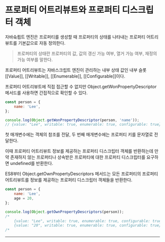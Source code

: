 # 프로퍼티 어트리뷰트와 프로퍼티 디스크립터 객체

자바슼릡트 엔진은 프로퍼티를 생성할 때 프로퍼티의 상태를 나타내는 프로퍼티 어트리뷰트를 기본값으로 자동 정의한다.

> 프로퍼티의 상태란 프로퍼티의 값, 값의 갱신 가능 여부, 열거 가능 여부, 재정의 가능 여부를 말한다.

프로퍼티 어트리뷰트는 자바스크립트 엔진이 관리하는 내부 상태 값인 내부 슬롯 [[Value]], [[Writable]], [[Enumerable]], [[Configurable]]이다.

프로퍼티 어트리뷰트에 직접 접근할 수 없지만 Object.getWonPropertyDescriptor 메서드를 사용하면 간접적으로 확인할 수 있다.

```javascript
const person = {
    name: 'Lee',
};

console.log(Object.getWonPropertyDescriptor(person, 'name'));
// {value: "Lee", writable: true, enumerable: true, configurable: true}
```

첫 매개변수에는 객체의 참조를 전달, 두 번째 매개변수에는 프로퍼티 키를 문자열로 전달한다.

이때 프로퍼티 어트리뷰트 정보를 제공하는 프로퍼티 디스크립터 객체를 반환하는데 만약 존재하지 않는 프로퍼티나 상속받은 프로퍼티에 대한 프로퍼티 디스크립터를 요구하면 undefined를 반환한다.

ES8부터 Object.getOwnPropertyDescriptors 메서드는 모든 프로퍼티의 프로퍼티 어트리뷰트를 정보를 제공하는 프로퍼티 디스크립터 객체들을 반환한다.

```javascript
const person = {
    name: 'Lee',
    age = 20,
};

console.log(Object.getOwnPropertyDescriptors(person));
/*
    {value: "Lee", writable: true, enumerable: true, configurable: true}
    {value: "20", writable: true, enumerable: true, configurable: true}
/*
```

<hr>
